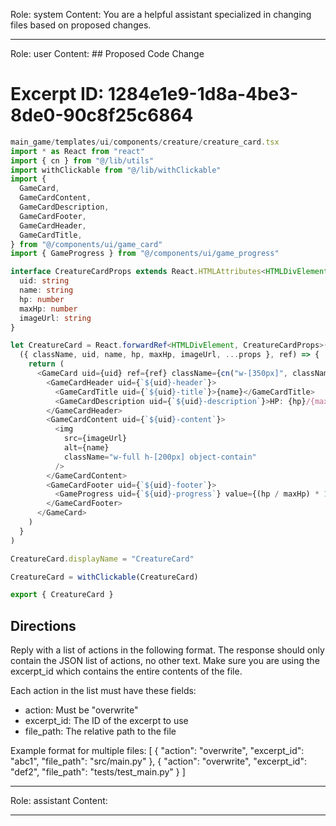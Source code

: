 Role: system
Content: You are a helpful assistant specialized in changing files based on proposed changes.
__________________
Role: user
Content: ## Proposed Code Change
# Excerpt ID: 1284e1e9-1d8a-4be3-8de0-90c8f25c6864
```typescript
main_game/templates/ui/components/creature/creature_card.tsx
import * as React from "react"
import { cn } from "@/lib/utils"
import withClickable from "@/lib/withClickable"
import {
  GameCard,
  GameCardContent,
  GameCardDescription,
  GameCardFooter,
  GameCardHeader,
  GameCardTitle,
} from "@/components/ui/game_card"
import { GameProgress } from "@/components/ui/game_progress"

interface CreatureCardProps extends React.HTMLAttributes<HTMLDivElement> {
  uid: string
  name: string
  hp: number
  maxHp: number
  imageUrl: string
}

let CreatureCard = React.forwardRef<HTMLDivElement, CreatureCardProps>(
  ({ className, uid, name, hp, maxHp, imageUrl, ...props }, ref) => {
    return (
      <GameCard uid={uid} ref={ref} className={cn("w-[350px]", className)} {...props}>
        <GameCardHeader uid={`${uid}-header`}>
          <GameCardTitle uid={`${uid}-title`}>{name}</GameCardTitle>
          <GameCardDescription uid={`${uid}-description`}>HP: {hp}/{maxHp}</GameCardDescription>
        </GameCardHeader>
        <GameCardContent uid={`${uid}-content`}>
          <img
            src={imageUrl}
            alt={name}
            className="w-full h-[200px] object-contain"
          />
        </GameCardContent>
        <GameCardFooter uid={`${uid}-footer`}>
          <GameProgress uid={`${uid}-progress`} value={(hp / maxHp) * 100} className="w-full" />
        </GameCardFooter>
      </GameCard>
    )
  }
)

CreatureCard.displayName = "CreatureCard"

CreatureCard = withClickable(CreatureCard)

export { CreatureCard }
```

## Directions
Reply with a list of actions in the following format. The response should only contain the JSON list of actions, no other text.
Make sure you are using the excerpt_id which contains the entire contents of the file.

Each action in the list must have these fields:
- action: Must be "overwrite"
- excerpt_id: The ID of the excerpt to use
- file_path: The relative path to the file

Example format for multiple files:
[
    {
        "action": "overwrite",
        "excerpt_id": "abc1",
        "file_path": "src/main.py"
    },
    {
        "action": "overwrite",
        "excerpt_id": "def2",
        "file_path": "tests/test_main.py"
    }
]
__________________
Role: assistant
Content: 
__________________
